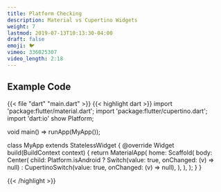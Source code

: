 ```yaml
---
title: Platform Checking
description: Material vs Cupertino Widgets
weight: 7
lastmod: 2019-07-13T10:13:30-04:00
draft: false
emoji: 🐦
vimeo: 336025307
video_length: 2:18
---
```


## Example Code

{{< file "dart" "main.dart" >}}
{{< highlight dart >}}
import 'package:flutter/material.dart';
import 'package:flutter/cupertino.dart';
import 'dart:io' show Platform;

void main() => runApp(MyApp());

class MyApp extends StatelessWidget {
 @override
 Widget build(BuildContext context) {
   return MaterialApp(
     home: Scaffold(
       body: Center(
         child: Platform.isAndroid
             ? Switch(value: true, onChanged: (v) => null)
             : CupertinoSwitch(value: true, onChanged: (v) => null),
       ),
     ),
   );
 }
}

{{< /highlight >}}